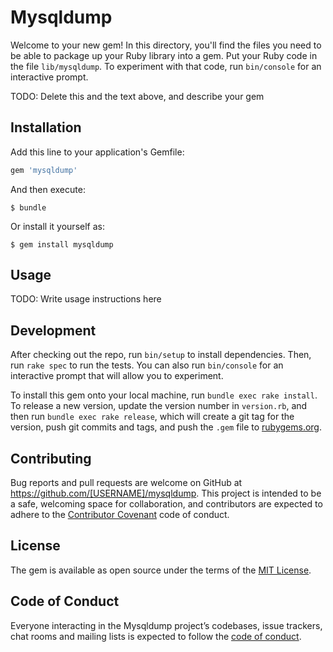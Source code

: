 # Mysqldump

Welcome to your new gem! In this directory, you'll find the files you need to be able to package up your Ruby library into a gem. Put your Ruby code in the file `lib/mysqldump`. To experiment with that code, run `bin/console` for an interactive prompt.

TODO: Delete this and the text above, and describe your gem

## Installation

Add this line to your application's Gemfile:

```ruby
gem 'mysqldump'
```

And then execute:

    $ bundle

Or install it yourself as:

    $ gem install mysqldump

## Usage

TODO: Write usage instructions here

## Development

After checking out the repo, run `bin/setup` to install dependencies. Then, run `rake spec` to run the tests. You can also run `bin/console` for an interactive prompt that will allow you to experiment.

To install this gem onto your local machine, run `bundle exec rake install`. To release a new version, update the version number in `version.rb`, and then run `bundle exec rake release`, which will create a git tag for the version, push git commits and tags, and push the `.gem` file to [rubygems.org](https://rubygems.org).

## Contributing

Bug reports and pull requests are welcome on GitHub at https://github.com/[USERNAME]/mysqldump. This project is intended to be a safe, welcoming space for collaboration, and contributors are expected to adhere to the [Contributor Covenant](http://contributor-covenant.org) code of conduct.

## License

The gem is available as open source under the terms of the [MIT License](https://opensource.org/licenses/MIT).

## Code of Conduct

Everyone interacting in the Mysqldump project’s codebases, issue trackers, chat rooms and mailing lists is expected to follow the [code of conduct](https://github.com/[USERNAME]/mysqldump/blob/master/CODE_OF_CONDUCT.md).
